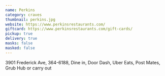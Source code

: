 ```yaml
---
name: Perkins
category: craves
thumbnail: perkins.jpg
website: https://www.perkinsrestaurants.com/
giftcard: https://www.perkinsrestaurants.com/gift-cards/
pickup: true
delivery: true
masks: false
masked: false
---
```

3901 Frederick Ave, 364-6188, Dine in, Door Dash, Uber Eats, Post Mates, Grub Hub or carry out